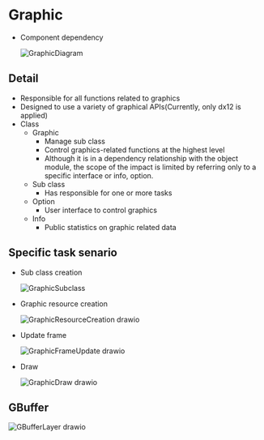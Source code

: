 # Graphic
  - Component dependency

    ![GraphicDiagram](https://github.com/nupnup-hub/JinEngine/assets/59456231/cdd52031-4b22-49fa-be97-af8a2baba886)
 
   
## Detail
  - Responsible for all functions related to graphics
  - Designed to use a variety of graphical APIs(Currently, only dx12 is applied)
  - Class
    - Graphic
      - Manage sub class
      - Control graphics-related functions at the highest level
      - Although it is in a dependency relationship with the object module, the scope of the impact is limited by referring only to a specific interface or info, option.
    - Sub class
      - Has responsible for one or more tasks 
    - Option
      - User interface to control graphics
    - Info
      - Public statistics on graphic related data    

## Specific task senario
  - Sub class creation
    
    ![GraphicSubclass](https://github.com/nupnup-hub/JinEngine/assets/59456231/67b79604-e9d5-4191-b5ba-dca5edd0a4a6)

  - Graphic resource creation

    ![GraphicResourceCreation drawio](https://github.com/nupnup-hub/JinEngine/assets/59456231/ac28268b-2541-4a3e-bbd7-82ec2408933a)

    
  - Update frame
    
    ![GraphicFrameUpdate drawio](https://github.com/nupnup-hub/JinEngine/assets/59456231/f8368c61-e04a-4199-83dc-ea79c7020305)
    
  - Draw
    
    ![GraphicDraw drawio](https://github.com/nupnup-hub/JinEngine/assets/59456231/886abff7-78c0-4520-9dd0-b26f3d57d5cf)

## GBuffer
  
  ![GBufferLayer drawio](https://github.com/nupnup-hub/JinEngine/assets/59456231/62e70476-6034-45c0-9d43-aa48895fec42)


